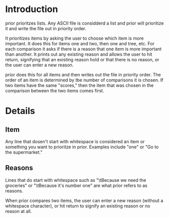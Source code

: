 # Introduction
prior prioritzes lists.  Any ASCII file is considderd a list and prior will prioritize it and write the file out in
priority order.

It prioritizes items by asking the user to choose which item is more important.  It does this for items one and two, 
then one and tree, etc.  For each comparison it asks if there is a reason that one item is more important than 
another.  It prints out any existing reason and allows the user to hit return, signifying that an existing reason
hold or that there is no reason, or the user can enter a new reason.

prior does this for all items and then writes out the file in priority order.  The order of an item is determined
by tbe number of comparisons it is chosen.  If two items have the same "scores," then the item that was chosen in
the comparison between the two items comes first.

# Details
## Item
Any line that dosen't start with whitespace is considered an item or something you want to prioritze in prior.  Examples
include "one" or "Go to the supermarket."

## Reasons
Lines that do start with whitespace such as "\tBecause we need the groceries" or "\tBecause it's number one" are what
prior refers to as reasons.

When prior compares two items, the user can enter a new reason (without a whitespace character), or hit return to
signify an existing reason or no reason at all.
